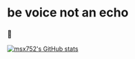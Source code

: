 # be voice not an echo

### 👋

[![msx752's GitHub stats](https://github-readme-stats.vercel.app/api?username=yekkaplan&count_private=true&include_all_commits=true&hide=contribs&show_icons=true&theme=dark)](https://github.com/yekkaplan)





